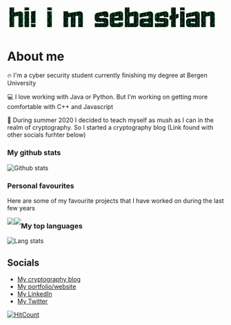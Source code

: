 ![Hi! My Name is Sebastian](https://github.com/DonnumS/DonnumS/raw/master/name.gif)

# About me

:fire: I'm a cyber security student currently finishing my degree at Bergen University

:computer: I love working with Java or Python. But I'm working on getting more comfortable with C++ and Javascript

:notebook: During summer 2020 I decided to teach myself as mush as I can in the realm of cryptography. So I started a cryptography blog (Link found with other socials furhter below)

### My github stats

![Github stats](https://github-readme-stats.vercel.app/api?username=DonnumS&hide=["stars"]&show_icons=true&theme=tokyonight)

### Personal favourites

Here are some of my favourite projects that I have worked on during the last few years

<div padding-bottom: 20px>
<a href="https://github.com/DonnumS/python-encrypt-decrypt">
  <img align="left" src="https://github-readme-stats.vercel.app/api/pin/?username=DonnumS&repo=python-encrypt-decrypt" />
</a>
<a href="https://github.com/DonnumS/pathfinder">
  <img align="left" src="https://github-readme-stats.vercel.app/api/pin/?username=DonnumS&repo=pathfinder" />
</a>
</div>

### My top languages

![Lang stats](https://github-readme-stats.vercel.app/api/top-langs/?username=DonnumS&hide_langs_below=1&theme=tokyonight)

## Socials

- [My cryptography blog](https://sebdonnum.wordpress.com)
- [My portfolio/website](https://sebdonnum.netlify.app)
- [My LinkedIn](https://linkedin.com/in/sdonnum95)
- [My Twitter](https://twitter.com/NnumSebastian)

[![HitCount](http://hits.dwyl.com/DonnumS/DonnumS.svg)](http://hits.dwyl.com/DonnumS/DonnumS)
